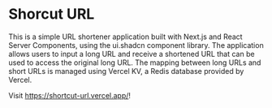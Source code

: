 # Shorcut URL

This is a simple URL shortener application built with Next.js and React Server Components, using the ui.shadcn component library. The application allows users to input a long URL and receive a shortened URL that can be used to access the original long URL. The mapping between long URLs and short URLs is managed using Vercel KV, a Redis database provided by Vercel.

Visit https://shortcut-url.vercel.app/!
